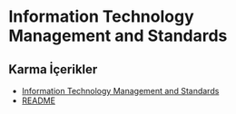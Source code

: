 # Information Technology Management and Standards

<!--Index-->

## Karma İçerikler

- [Information Technology Management and Standards](./Karma%20%C4%B0%C3%A7erikler/Information%20Technology%20Management%20and%20Standards.rar)
- [README](./Karma%20%C4%B0%C3%A7erikler/README.md)



<!--Index-->
